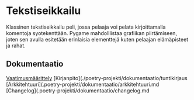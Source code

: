 # Tekstiseikkailu
Klassinen tekstiseikkailu peli, jossa pelaaja voi pelata kirjoittamalla komentoja syotekenttään. Pygame mahdolllistaa grafiikan piirtämiseen, joten sen avulla esitetään erinlaisia elementtejä kuten pelaajan elämäpisteet ja rahat.

## Dokumentaatio
[Vaatimusmäärittely](./poetry-projekti/dokumentaatio/vaatimusmäärittely.md)
[Kirjanpito](./poetry-projekti/dokumentaatio/tuntikirjaus
[Arkkitehtuuri](.poetry-projekti/dokumentaatio/arkkitehtuuri.md
[Changelog](.poetry-projekti/dokumentaatio/changelog.md
